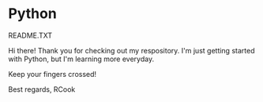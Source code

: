 # Python

README.TXT



Hi there! Thank you for checking out my respository. I'm just getting started with Python, but I'm learning more everyday. 

Keep your fingers crossed!

Best regards,
RCook

